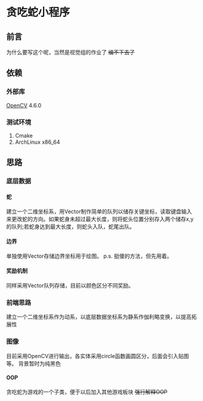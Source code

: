 # 贪吃蛇小程序
## 前言
为什么要写这个呢，当然是视觉组的作业了
~~编不下去了~~
## 依赖
### 外部库
[OpenCV](https://opencv.org/) 4.6.0
### 测试环境
1. Cmake
2. ArchLinux x86_64
## 思路
### 底层数据
#### 蛇
建立一个二维坐标系，用Vector制作简单的队列以储存关键坐标，读取键盘输入来更改蛇的方向。如果蛇身未超过最大长度，则将蛇头位置分别存入两个储存x,y的队列;若蛇身达到最大长度，则蛇头入队，蛇尾出队。
#### 边界
单独使用Vector存储边界坐标用于绘图。
p.s. 挺傻的方法，但先用着。
#### 奖励机制
同样采用Vector队列存储，目前以颜色区分不同奖励。
### 前端思路
建立一个二维坐标系作为动系，以底层数据坐标系为静系作伽利略变换，以提高拓展性
### 图像
目前采用OpenCV进行输出，各实体采用circle函数画圆区分，后面会引入贴图等。
背景暂时为纯黑色
#### OOP
贪吃蛇为游戏的一个子类，便于以后加入其他游戏板块
~~强行解释OOP~~
